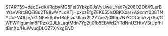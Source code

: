 $START$59+deqE+dK/lRqbyMG5FeI3Ybkp0JsVyUweLYad7y208O2O8/KLerBnYsvVRrcBQEI8u2T98wVYLdKTjHpxpzEfgZEK655hQBKXxar+A9cmY038TNYUuFV48ze/cGjNKek6phrf8oFsnJJlmx2L2Y7pe7j08hg7NYCOCmukzj7Sp/GWFWi1jgumlm8FPzxk2JLkLaqtMdn7Yg2tj0fb5EBWd2YTdNnUZHtvVStUpfhItBmXp/HuWvuqDLQZ7XNxg$END$
